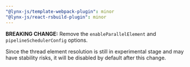 ```yaml
---
"@lynx-js/template-webpack-plugin": minor
"@lynx-js/react-rsbuild-plugin": minor
---
```


**BREAKING CHANGE:** Remove the `enableParallelElement` and `pipelineSchedulerConfig` options.

Since the thread element resolution is still in experimental stage and may have stability risks, it will be disabled by default after this change.
